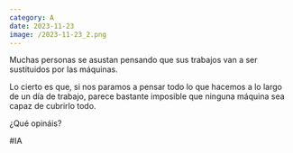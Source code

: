 ```yaml
--- 
category: A 
date: 2023-11-23 
image: /2023-11-23_2.png 
--- 
```


Muchas personas se asustan pensando que sus trabajos van a ser sustituidos por las máquinas. 

Lo cierto es que, si nos paramos a pensar todo lo que hacemos a lo largo de un día de trabajo, parece bastante imposible que ninguna máquina sea capaz de cubrirlo todo.

¿Qué opináis?

#IA